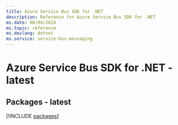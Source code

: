 ```yaml
---
title: Azure Service Bus SDK for .NET
description: Reference for Azure Service Bus SDK for .NET
ms.date: 06/04/2024
ms.topic: reference
ms.devlang: dotnet
ms.service: service-bus-messaging
---
```

# Azure Service Bus SDK for .NET - latest
## Packages - latest
[!INCLUDE [packages](service-bus-index.md)]